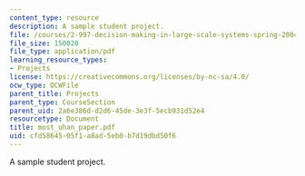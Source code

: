 ```yaml
---
content_type: resource
description: A sample student project.
file: /courses/2-997-decision-making-in-large-scale-systems-spring-2004/cfd5864505f1a8ad5eb0b7d19dbd50f6_most_uhan_paper.pdf
file_size: 150020
file_type: application/pdf
learning_resource_types:
- Projects
license: https://creativecommons.org/licenses/by-nc-sa/4.0/
ocw_type: OCWFile
parent_title: Projects
parent_type: CourseSection
parent_uid: 2a6e386d-d2d6-45de-3e3f-5ecb931d52e4
resourcetype: Document
title: most_uhan_paper.pdf
uid: cfd58645-05f1-a8ad-5eb0-b7d19dbd50f6
---
```

A sample student project.